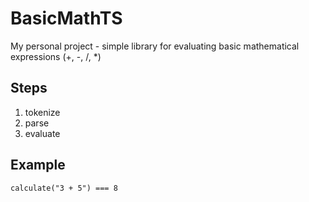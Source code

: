 # BasicMathTS

My personal project - simple library for evaluating basic mathematical expressions (+, -, /, *)

## Steps
1. tokenize
2. parse
3. evaluate

## Example
`calculate("3 + 5") === 8`
